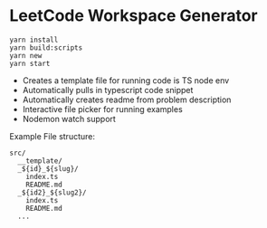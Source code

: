 # LeetCode Workspace Generator

```
yarn install
yarn build:scripts
yarn new
yarn start
```

- Creates a template file for running code is TS node env
- Automatically pulls in typescript code snippet
- Automatically creates readme from problem description
- Interactive file picker for running examples
- Nodemon watch support

Example File structure:

```
src/
  __template/
  _${id}_${slug}/
    index.ts
    README.md
  _${id2}_${slug2}/
    index.ts
    README.md
  ...
```
